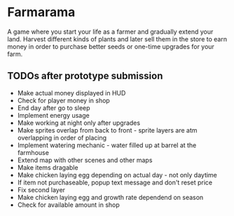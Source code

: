 
# Farmarama

A game where you start your life as a farmer and gradually extend your land. Harvest different kinds of plants and later sell them in the store to earn money in order to purchase better seeds or one-time upgrades for your farm.


## TODOs after prototype submission

* Make actual money displayed in HUD
* Check for player money in shop
* End day after go to sleep
* Implement energy usage
* Make working at night only after upgrades
* Make sprites overlap from back to front - sprite layers are atm overlapping in order of placing
* Implement watering mechanic - water filled up at barrel at the farmhouse
* Extend map with other scenes and other maps
* Make items dragable
* Make chicken laying egg depending on actual day - not only daytime
* If item not purchaseable, popup text message and don't reset price
* Fix second layer
* Make chicken laying egg and growth rate dependend on season
* Check for available amount in shop

